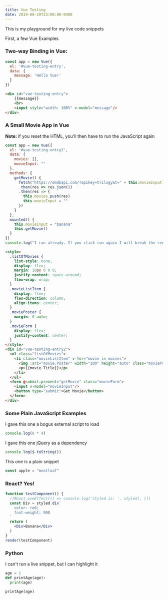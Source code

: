 ```yaml
---
title: Vue Testing
date: 2019-08-20T23:00:00-0400
---
```


This is my playground for my live code snippets

First, a few Vue Examples

### Two-way Binding in Vue:

```js js-live scripts=Vue!https://cdnjs.cloudflare.com/ajax/libs/vue/2.6.10/vue.min.js autorun no-edit
const app = new Vue({
  el: '#vue-testing-entry',
  data: {
    message: 'Hello Vue!'
  }
})
```
```html html-live no-edit
<div id="vue-testing-entry">
    {{message}}
    <br>
    <input style="width: 100%" v-model="message"/>
</div>
```
### A Small Movie App in Vue
**Note:** if you reset the HTML, you'll then have to run the JavaScript again

```js js-live scripts=Vue autorun
const app = new Vue({
  el: '#vue-testing-entry2',
  data: {
    movies: [],
    movieInput: ""
  },
  methods: {
    getMovie() {
      fetch("https://omdbapi.com/?apikey=trilogy&t=" + this.movieInput)
      .then(res => res.json())
      .then(res => {
        this.movies.push(res)
        this.movieInput = ""
      })
    }
  },
  mounted() {
    this.movieInput = "banana"
    this.getMovie()
  }
})
console.log("I ran already. If you click run again I will break the rendered HTML below")
```
```html html-live
<style>
  .listOfMovies {
    list-style: none;
    display: flex;
    margin: 10px 0 0 0;
    justify-content: space-around;
    flex-wrap: wrap;
  }
  .movieListItem {
    display: flex;
    flex-direction: column;
    align-items: center;
  }
  .moviePoster {
    margin: 0 auto;
  }
  .movieForm {
    display: flex;
    justify-content: center;
  }
</style>
<div id="vue-testing-entry2">
  <ul class="listOfMovies">
    <li class="movieListItem" v-for="movie in movies">
      <img :src="movie.Poster" width="100" height="auto" class="moviePoster"/>
      <p>{{movie.Title}}</p>
    </li>
  </ul>
  <form @submit.prevent="getMovie" class="movieForm">
    <input v-model="movieInput"/>
    <button type="submit">Get Movie</button>
  </form>
</div>
```

### Some Plain JavaScript Examples

I gave this one a bogus external script to load
```js js-live autorun no-edit scripts=fail2,Vue
console.log(8 * 4)
```

I gave this one jQuery as a dependency
```js js-live autorun scripts=jQuery!https://cdnjs.cloudflare.com/ajax/libs/jquery/3.4.1/jquery.min.js
console.log($.toString())
```

This one is a plain snippet
```js scripts=fail
const apple = "meatloaf"
```

### React? Yes!

```jsx react-live scripts=React!https://cdnjs.cloudflare.com/ajax/libs/react/16.9.0/umd/react.production.min.js,ReactDOM!https://cdnjs.cloudflare.com/ajax/libs/react-dom/16.8.6/umd/react-dom.production.min.js,Styled-Components!https://cdnjs.cloudflare.com/ajax/libs/styled-components/4.3.2/styled-components.min.js use-render
function testComponent() {
  //React.useEffect(() => console.log('styled is: ', styled), [])
  const Div = styled.div`
    color: red;
    font-weight: 900
  `
  return (
    <Div>Banana</Div>
  )
}
render(testComponent)
```

### Python
I can't run a live snippet, but I can highlight it

```python
age = 1
def printAge(age):
  print(age)

printAge(age)
```